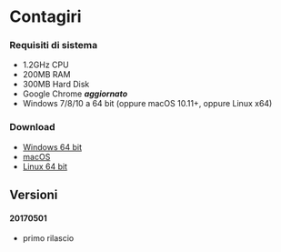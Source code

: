 
Contagiri
=========

### Requisiti di sistema
- 1.2GHz CPU
- 200MB RAM
- 300MB Hard Disk
- Google Chrome ***aggiornato***
- Windows 7/8/10 a 64 bit (oppure macOS 10.11+, oppure Linux x64)

### Download
- [Windows 64 bit](https://github.com/lusentis/contagiri/blob/master/_binaries/contagiri-win.exe?raw=true)
- [macOS](https://github.com/lusentis/contagiri/blob/master/_binaries/contagiri-macos?raw=true)
- [Linux 64 bit](https://github.com/lusentis/contagiri/blob/master/_binaries/contagiri-linux?raw=true)

## Versioni

#### 20170501
- primo rilascio
